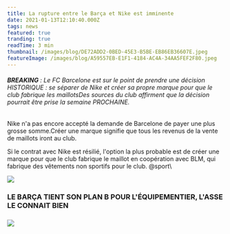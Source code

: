 ```yaml
---
title: La rupture entre le Barça et Nike est imminente
date: 2021-01-13T12:10:40.000Z
tags: news
featured: true
tranding: true
readTime: 3 min
thumbnail: /images/blog/DE72ADD2-0BED-45E3-B5BE-EB86EB36607E.jpeg
featureImage: /images/blog/A59557EB-E1F1-4184-AC4A-34AA5FEF2F80.jpeg
---
```


###### **BREAKING** : Le FC Barcelone est sur le point de prendre une décision HISTORIQUE : se séparer de Nike et créer sa propre marque pour que le club fabrique les maillotsDes sources du club affirment que la décision pourrait être prise la semaine PROCHAINE.

Nike n'a pas encore accepté la demande de Barcelone de payer une plus grosse somme.Créer une marque signifie que tous les revenus de la vente de maillots iront au club.

Si le contrat avec Nike est résilié, l'option la plus probable est de créer une marque pour que le club fabrique le maillot en coopération avec BLM, qui fabrique des vêtements non sportifs pour le club. @sport\


![](/images/blog/4AFA0F49-0739-47CD-A8D4-3E620A216822.jpeg)

### LE BARÇA TIENT SON PLAN B POUR L'ÉQUIPEMENTIER, L'ASSE LE CONNAIT BIEN 

### ![](/BDD05498-D9E7-4C5A-BB87-EA4744939B8E.jpeg)
